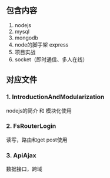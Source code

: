 


## 包含内容
1. nodejs
1. mysql
1. mongodb
1. node的脚手架 express
1. 项目实战
1. socket（即时通信、多人在线）

## 对应文件
### 1. IntroductionAndModularization
nodejs的简介 和 模块化使用

### 2. FsRouterLogin
读写，路由和get post使用

### 3. ApiAjax
数据接口，跨域